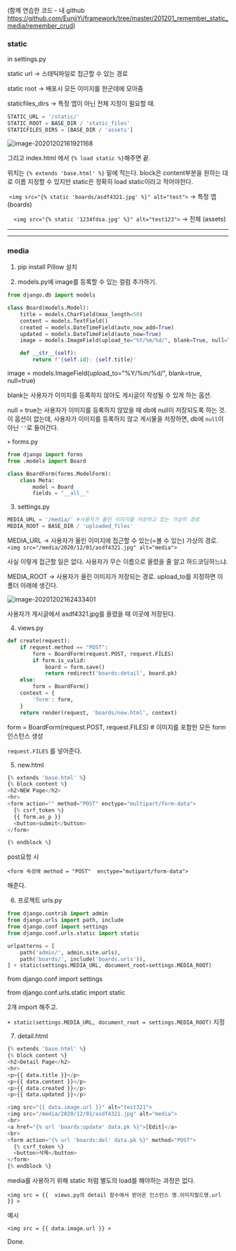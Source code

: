 (함께 연습한 코드 - 내 github https://github.com/EunjiYi/framework/tree/master/201201_remember_static_media/remember_crud)



### static

in settings.py

static url ->  스태틱파일로 접근할 수 있는 경로

static root -> 배포시 모든 이미지를 한군데에 모아줌

staticfiles_dirs -> 특정 앱이 아닌 전체 지정이 필요할 때.

```python
STATIC_URL = '/static/'
STATIC_ROOT = BASE_DIR / 'static_files'
STATICFILES_DIRS = [BASE_DIR / 'assets']
```





![image-20201202161921168](image05.png)

그리고 index.html 에서 `{% load static %}`해주면 끝.

위치는 `{% extends 'base.html' %}` 밑에 적는다. block은 content부분을 원하는 대로 이름 지정할 수 있지만 static은 정확히 load static이라고 적어야한다.

 `<img src="{% static 'boards/asdf4321.jpg' %}" alt="test">` -> 특정 앱(boards)

`  <img src="{% static '1234fdsa.jpg' %}" alt="test123">` -> 전체 (assets)





-------

-------

### media

1) pip install Pillow 설치



2) models.py에 image를 등록할 수 있는 컬럼 추가하기.

```python
from django.db import models

class Board(models.Model):
    title = models.CharField(max_length=50)
    content = models.TextField()
    created = models.DateTimeField(auto_now_add=True)
    updated = models.DateTimeField(auto_now=True)
    image = models.ImageField(upload_to="%Y/%m/%d/", blank=True, null=True)

    def __str__(self):
        return f'{self.id}: {self.title}'

```



image = models.ImageField(upload_to="%Y/%m/%d/", blank=true, null=true)

blank는 사용자가 이미지를 등록하지 않아도 게시글이 작성될 수 있게 하는 옵션.

null = true는 사용자가 이미지를 등록하지 않았을 때 db에 null이 저장되도록 하는 것. 이 옵션이 없는데, 사용자가 이미지를 등록하지 않고 게시물을 저장하면, db에 `null`이 아닌 `''`로 들어간다.



`+` forms.py

```python
from django import forms
from .models import Board

class BoardForm(forms.ModelForm):
    class Meta:
        model = Board
        fields = "__all__"
```





3) settings.py

```python
MEDIA_URL = '/media/' #사용자가 올린 이미지를 저장하고 있는 가상의 경로
MEDIA_ROOT = BASE_DIR / 'uploaded_files'
```



MEDIA_URL -> 사용자가 올린 이미지에 접근할 수 있는(=볼 수 있는) 가상의 경로.  `<img src="/media/2020/12/01/asdf4321.jpg" alt="media">` 

사실 이렇게 접근할 일은 없다. 사용자가 무슨 이름으로 올렸을 줄 알고 하드코딩하느냐.

MEDIA_ROOT -> 사용자가 올린 이미지가 저장되는 경로. upload_to를 지정하면 이 폴더 아래에 생긴다. 

![image-20201202162433401](image06.png)

사용자가 게시글에서 asdf4321.jpg를 올렸을 때 이곳에 저장된다.



4) views.py

```python
def create(request):
    if request.method == "POST":
        form = BoardForm(request.POST, request.FILES)
        if form.is_valid:
            board = form.save()
            return redirect('boards:detail', board.pk)
    else:
        form = BoardForm()
    context = {
        'form': form,
    }
    return render(request, 'boards/new.html', context)
```



form = BoardForm(request.POST, request.FILES) # 이미지를 포함한 모든 form 인스턴스 생성

`request.FILES` 를 넣어준다.



5) new.html

```python
{% extends 'base.html' %}
{% block content %}
<h2>NEW Page</h2>
<hr>
<form action="" method="POST" enctype="multipart/form-data">
  {% csrf_token %}
  {{ form.as_p }}
  <button>submit</button>
</form>

{% endblock %}
```



post요청 시 

`<form 속성에 method = "POST"  enctype="mutipart/form-data">`

해준다.



6) 프로젝트 urls.py

```python
from django.contrib import admin
from django.urls import path, include
from django.conf import settings
from django.conf.urls.static import static 

urlpatterns = [
    path('admin/', admin.site.urls),
    path('boards/', include('boards.urls')),    
] + static(settings.MEDIA_URL, document_root=settings.MEDIA_ROOT)
```



from django.conf import settings

from django.conf.urls.static import static 

2개 import 해주고.

`+ static(settings.MEDIA_URL, document_root = settings.MEDIA_ROOT)` 지정



7) detail.html

```python
{% extends 'base.html' %}
{% block content %}
<h2>Detail Page</h2>
<hr>
<p>{{ data.title }}</p>
<p>{{ data.content }}</p>
<p>{{ data.created }}</p>
<p>{{ data.updated }}</p>

<img src="{{ data.image.url }}" alt="test321">
<img src="/media/2020/12/01/asdf4321.jpg" alt="media">
<br>
<a href="{% url 'boards:update' data.pk %}">[Edit]</a>
<br>
<form action="{% url 'boards:del' data.pk %}" method="POST">
  {% csrf_token %}
  <button>삭제</button>
</form>
{% endblock %}
```

media를 사용하기 위해 static 처럼 별도의 load를 해야하는 과정은 없다.

`<img src = {{  views.py의 detail 함수에서 받아온 인스턴스 명.이미지필드명.url }} >`

예시

`<img src = {{ data.image.url }} >`



Done.